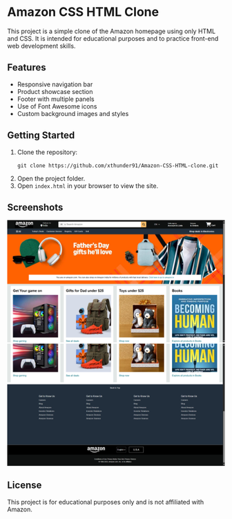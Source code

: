 # Amazon CSS HTML Clone

This project is a simple clone of the Amazon homepage using only HTML and CSS. It is intended for educational purposes and to practice front-end web development skills.

## Features
- Responsive navigation bar
- Product showcase section
- Footer with multiple panels
- Use of Font Awesome icons
- Custom background images and styles

## Getting Started
1. Clone the repository:
   ```
   git clone https://github.com/xthunder91/Amazon-CSS-HTML-clone.git
   ```
2. Open the project folder.
3. Open `index.html` in your browser to view the site.

## Screenshots
![Amazon Clone Screenshot 1](amazon-clone.png)
![Amazon Clone Screenshot 2](amazon-clone2.png)

## License
This project is for educational purposes only and is not affiliated with Amazon.
